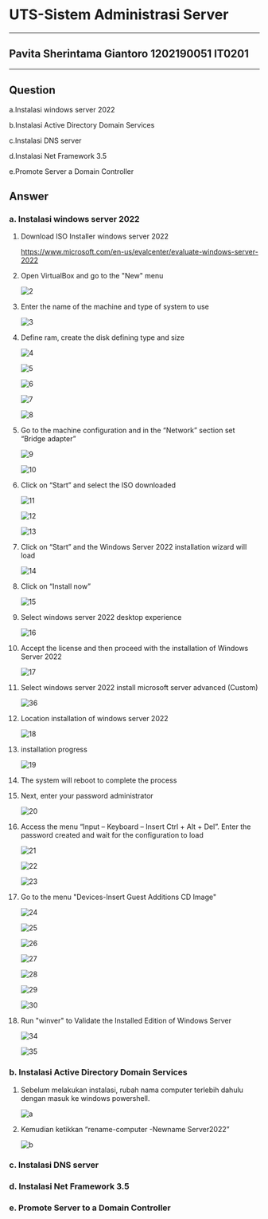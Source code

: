 # UTS-Sistem Administrasi Server
------
## Pavita Sherintama Giantoro 1202190051    IT0201
------
**Question**
------
a.Instalasi windows server 2022

b.Instalasi Active Directory Domain Services

c.Instalasi DNS server

d.Instalasi Net Framework 3.5

e.Promote Server a Domain Controller

**Answer**
------
### a. Instalasi windows server 2022
1. Download ISO Installer windows server 2022

   https://www.microsoft.com/en-us/evalcenter/evaluate-windows-server-2022
   
2. Open VirtualBox and go to the "New" menu
   
   ![2](https://user-images.githubusercontent.com/78127403/143674901-47b0a0cb-8d5a-4a64-950f-aaba818e6477.png)

3. Enter the name of the machine and type of system to use  
   
   ![3](https://user-images.githubusercontent.com/78127403/143674997-8f1dc09f-4666-4b36-9bd0-70ac7fa5bf5b.png)

4. Define ram, create the disk defining type and size

   ![4](https://user-images.githubusercontent.com/78127403/143675141-6f1c566d-dcc9-4bc6-b8e7-13e54977f71d.png) 
   
   ![5](https://user-images.githubusercontent.com/78127403/143675155-5f325921-a64b-4d57-b7fa-270b2392d1bf.png)
   
   ![6](https://user-images.githubusercontent.com/78127403/143675277-a76f9283-978c-4ef3-b3a5-c986b820e525.png)

   ![7](https://user-images.githubusercontent.com/78127403/143675279-43f7a815-eaf8-4306-a101-d62cf94dbac7.png)
  
   ![8](https://user-images.githubusercontent.com/78127403/143675284-9488ead0-e649-4486-a513-855dc0496746.png)


5. Go to the machine configuration and in the “Network” section set “Bridge adapter”

   ![9](https://user-images.githubusercontent.com/78127403/143675454-b4207887-e716-4ede-91f1-c2e1d58e9aec.png)
   
   ![10](https://user-images.githubusercontent.com/78127403/143675456-8c560048-e080-496c-ad5e-9e65c12c8c6b.png)

6.  Click on “Start” and select the ISO downloaded

    ![11](https://user-images.githubusercontent.com/78127403/143675487-738b14d1-accf-43aa-9793-81b5451392c5.png)
   
    ![12](https://user-images.githubusercontent.com/78127403/143675494-9158393c-4f68-4497-9032-44d7d7bd2378.png)
   
    ![13](https://user-images.githubusercontent.com/78127403/143675496-4c7392d8-0142-49d7-9a4f-6a0517ce4dad.png)


7.  Click on “Start” and the Windows Server 2022 installation wizard will load

    ![14](https://user-images.githubusercontent.com/78127403/143675553-b13fc7da-9f77-44ae-a5c2-11b25465da5d.png)

8.  Click on “Install now”

    ![15](https://user-images.githubusercontent.com/78127403/143675567-598f1372-4b35-4d0c-ba4a-1e52582d8b54.png)

9.  Select windows server 2022 desktop experience

    ![16](https://user-images.githubusercontent.com/78127403/143675675-dcf518f1-0321-47f8-bb3b-d3625608ba93.png)

10. Accept the license and then proceed with the installation of Windows Server 2022

    ![17](https://user-images.githubusercontent.com/78127403/143675687-f6e4e0c2-13d6-4bde-92ce-d34a11c1d1de.png)

11. Select windows server 2022 install microsoft server advanced (Custom)

    ![36](https://user-images.githubusercontent.com/78127403/143675919-9174e91d-2d56-4a04-a87f-8722e1f2a4fe.png)

12. Location installation of windows server 2022

    ![18](https://user-images.githubusercontent.com/78127403/143675947-b91c307a-3bea-41f8-9e4a-4e869200493c.png)

13. installation progress

    ![19](https://user-images.githubusercontent.com/78127403/143676030-a8ce8ffc-87c8-4c9a-af12-dc4a09c9f714.png)

14. The system will reboot to complete the process

15. Next, enter your password administrator
   
    ![20](https://user-images.githubusercontent.com/78127403/143676085-1cdf917a-c270-493e-882a-e1a106db4db6.png)

16. Access the menu “Input – Keyboard – Insert Ctrl + Alt + Del”. Enter the password created and wait for the configuration to load
   
    ![21](https://user-images.githubusercontent.com/78127403/143676131-1b2bf281-fa5c-496b-8d0a-734d2179f10b.png)

    ![22](https://user-images.githubusercontent.com/78127403/143676136-be7070f7-230e-4db8-83a6-b2e9dbe7f36a.png)
   
    ![23](https://user-images.githubusercontent.com/78127403/143676258-9475591f-569f-40fa-b637-4c0b8195010c.png)

17. Go to the menu "Devices-Insert Guest Additions CD Image"
   
    ![24](https://user-images.githubusercontent.com/78127403/143676259-1ceb4181-cd43-449c-8981-ea13b02b43b8.png)
   
    ![25](https://user-images.githubusercontent.com/78127403/143676272-454e7917-6750-47bd-9dc7-bb01be38510f.png)
   
    ![26](https://user-images.githubusercontent.com/78127403/143676276-91c32f01-3a8d-40a5-a170-055690123dd5.png)
   
    ![27](https://user-images.githubusercontent.com/78127403/143676277-2f6c12b9-2834-4691-a0ac-52bd3776e07d.png)
   
    ![28](https://user-images.githubusercontent.com/78127403/143676279-901ca16d-c244-4459-818c-242a6ae3b48d.png)
   
    ![29](https://user-images.githubusercontent.com/78127403/143676281-09f7ce61-cedb-42b3-a034-afa65819b231.png)

    ![30](https://user-images.githubusercontent.com/78127403/143676284-1bd6d1a2-7d64-4d34-a710-4b579ee18f72.png)

18. Run "winver" to Validate the Installed Edition of Windows Server

    ![34](https://user-images.githubusercontent.com/78127403/143676353-1fc8c418-1581-44ae-8cfd-5f2722ac594d.png)
   
    ![35](https://user-images.githubusercontent.com/78127403/143676355-c579fc94-aee8-4dd9-8ef5-36d385ff2dee.png)



### b. Instalasi Active Directory Domain Services
1. Sebelum melakukan instalasi, rubah nama computer terlebih dahulu dengan masuk ke windows powershell.

   ![a](https://user-images.githubusercontent.com/78127403/143683775-26b1c203-46da-43f9-aef1-622c4fbe2849.png)
   
2. Kemudian ketikkan “rename-computer -Newname Server2022”

   ![b](https://user-images.githubusercontent.com/78127403/143683815-bba77c2b-e529-495f-b631-e0e5d3516e47.png)

### c. Instalasi DNS server
### d. Instalasi Net Framework 3.5
### e. Promote Server to a Domain Controller
